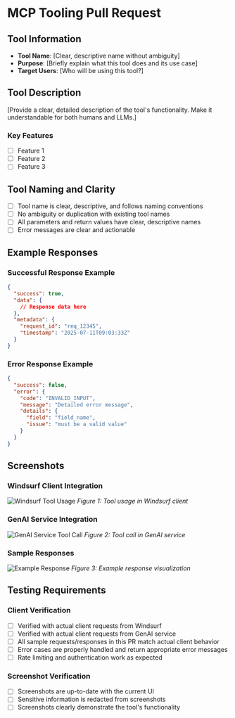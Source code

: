 
# MCP Tooling Pull Request

## Tool Information

- **Tool Name**: [Clear, descriptive name without ambiguity]
- **Purpose**: [Briefly explain what this tool does and its use case]
- **Target Users**: [Who will be using this tool?]

## Tool Description

[Provide a clear, detailed description of the tool's functionality. Make it understandable for both humans and LLMs.]

### Key Features
- [ ] Feature 1
- [ ] Feature 2
- [ ] Feature 3

## Tool Naming and Clarity
- [ ] Tool name is clear, descriptive, and follows naming conventions
- [ ] No ambiguity or duplication with existing tool names
- [ ] All parameters and return values have clear, descriptive names
- [ ] Error messages are clear and actionable

## Example Responses

### Successful Response Example
```json
{
  "success": true,
  "data": {
    // Response data here
  },
  "metadata": {
    "request_id": "req_12345",
    "timestamp": "2025-07-11T09:03:33Z"
  }
}
```

### Error Response Example
```json
{
  "success": false,
  "error": {
    "code": "INVALID_INPUT",
    "message": "Detailed error message",
    "details": {
      "field": "field_name",
      "issue": "must be a valid value"
    }
  }
}
```

## Screenshots

### Windsurf Client Integration
<!-- Add screenshot of the tool in action within Windsurf -->
![Windsurf Tool Usage](path/to/windsurf-screenshot.png)
*Figure 1: Tool usage in Windsurf client*

### GenAI Service Integration
<!-- Add screenshot of the tool being called from GenAI service -->
![GenAI Service Tool Call](path/to/genai-tool-call.png)
*Figure 2: Tool call in GenAI service*

### Sample Responses
<!-- Add screenshot of example responses -->
![Example Response](path/to/example-response.png)
*Figure 3: Example response visualization*

## Testing Requirements

### Client Verification
- [ ] Verified with actual client requests from Windsurf
- [ ] Verified with actual client requests from GenAI service
- [ ] All sample requests/responses in this PR match actual client behavior
- [ ] Error cases are properly handled and return appropriate error messages
- [ ] Rate limiting and authentication work as expected

### Screenshot Verification
- [ ] Screenshots are up-to-date with the current UI
- [ ] Sensitive information is redacted from screenshots
- [ ] Screenshots clearly demonstrate the tool's functionality
